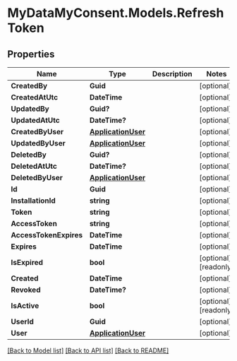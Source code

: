 # MyDataMyConsent.Models.RefreshToken

## Properties

Name | Type | Description | Notes
------------ | ------------- | ------------- | -------------
**CreatedBy** | **Guid** |  | [optional] 
**CreatedAtUtc** | **DateTime** |  | [optional] 
**UpdatedBy** | **Guid?** |  | [optional] 
**UpdatedAtUtc** | **DateTime?** |  | [optional] 
**CreatedByUser** | [**ApplicationUser**](ApplicationUser.md) |  | [optional] 
**UpdatedByUser** | [**ApplicationUser**](ApplicationUser.md) |  | [optional] 
**DeletedBy** | **Guid?** |  | [optional] 
**DeletedAtUtc** | **DateTime?** |  | [optional] 
**DeletedByUser** | [**ApplicationUser**](ApplicationUser.md) |  | [optional] 
**Id** | **Guid** |  | [optional] 
**InstallationId** | **string** |  | [optional] 
**Token** | **string** |  | [optional] 
**AccessToken** | **string** |  | [optional] 
**AccessTokenExpires** | **DateTime** |  | [optional] 
**Expires** | **DateTime** |  | [optional] 
**IsExpired** | **bool** |  | [optional] [readonly] 
**Created** | **DateTime** |  | [optional] 
**Revoked** | **DateTime?** |  | [optional] 
**IsActive** | **bool** |  | [optional] [readonly] 
**UserId** | **Guid** |  | [optional] 
**User** | [**ApplicationUser**](ApplicationUser.md) |  | [optional] 

[[Back to Model list]](../README.md#documentation-for-models) [[Back to API list]](../README.md#documentation-for-api-endpoints) [[Back to README]](../README.md)

